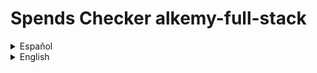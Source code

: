 
# Spends Checker alkemy-full-stack

<details>

  <summary>Español</summary>

  Una aplicación para administración de presupuesto personal, donde puedes guardar con detalle tus ingresos y egresos de dinero y ver un balance de tus operaciones registradas. También puedes tener una mejor organización de ellas clasificándolas por concepto, tipo y categoría.

  ## Motivación para el proyecto

  Este es un proyecto desarrollado para el [desafío Full Stack JS](https://drive.google.com/file/d/1LUY2tZ_OhShoSE2g9cYGGKM1ioFj0MhE/view?usp=sharing) de la aceleración de [Alkemy](https://www.alkemy.org/). Tomé como un reto personal el realizarlo en el menor tiempo posible con una deadline de diez días y aplicar el nuevo conocimiento adquirido en PostgreSQL, Sequelize, Redux Toolkit y Material UI, reforzando la práctica de React.

  ## Estado actual

  El proyecto se encuentra terminado en su mayor parte. En lo relativo a la consigna a cumplir, sólo resta crear un observer que restrinja el renderizado de los registros a diez y únicamente muestre los restantes si el usuario así lo solicita. Además, aunque el diseño que responda a los distintos tamaños de pantalla funciona, se lo ve bastante pobre, debiendo revisar puntos claves para una mejor experiencia del usuario. Por otro lado, personalmente considero de importancia agregar algunas funcionalidades extra. Aunque la aplicación es sencilla, resulta básico el permitir agregar y quitar opciones a los filtros a gusto, la posibilidad de acotar los registros a fechas determinadas y que el usuario pueda disponer de otra suma resultante de los filtros aplicados.

  ## Instalación

  Para instalar esta aplicación para probarla en desarrollo necesitas:

  1. Crear e ir a un nuevo directorio.
  2. Inicializar un nuevo repositorio con el comando "git init".
  3. Obtener este repositorio con el comando "git pull https://github.com/andressiri/alkemy-full-stack".
  4. Instalar las dependencias del directorio raíz con el comando "npm install".
  5. Ir al directorio "frontend" e instalar las dependencias con el comando "npm install" nuevamente.
  6. Crear un archivo .env en el directorio raíz con las siguientes variables:

    - NODE_ENV = development
    - DB_NAME = <el nombre de tu base de datos PostgreSQL>
    - DB_USERNAME = <tu nombre de usuario para esa base de datos de PostgreSQL>
    - DB_PASSWORD = <la contraseña para ese usuario de PostgreSQL>
    - JWT_SECRET = <una cadena que quieras usar como secreto para el token de JWT>
    - MAILER_MAIL = "tu email de **gmail**"
    - MAIL_PASSWORD" = "tu "contraseña de aplicación" generada desde google" (no es la constraseña de tu email)

  7. Crea las tablas en tu base de datos PostgreSQL:

    - La tabla "people":

      - user_uuid UUID PRIMARY KEY
      - name VARCHAR(50) NOT NULL
      - email VARCHAR(100) NOT NULL UNIQUE
      - password VARCHAR(100) NOT NULL
      - verified BOOLEAN
      - createdAt TIMESTAMP NOT NULL
      - updatedAt TIMESTAMP

    - La tabla "records":

      - record_uuid UUID PRIMARY KEY
      - concept VARCHAR(50) NOT NULL
      - amount REAL NOT NULL
      - operation_date DATE NOT NULL
      - operation_type VARCHAR(7) NOT NULL
      - category VARCHAR(50)
      - user_UUID UUID
      - createdAt TIMESTAMP NOT NULL
      - updatedAt TIMESTAMP NOT NULL
      - agrega una restricción para operation_type: 
      operation_type VARCHAER(7) CONSTRAINT type_valid_values
      CHECK(operation_type = "Income" OR operation_type = "Outcome")

  TODO: explicar en detalle cómo instalar PostgreSQL, para qué es el secreto de JWT y y cómo obtener la contraseña de aplicación para tu cuenta de gmail. Crear el archivo sql para la creación de las tablas y explicar cómo usarlo.

</details>

<details>

  <summary>English</summary>

  An app for personal budget administration, where you can save your money incomes and outcomes with detail and see a balance of your registered operations. You can also get a better organization sorting them by concept, type and category.

  ## Motivation for the project

  This is a project developed for the [Full Stack Challenge JS](https://drive.google.com/file/d/1LUY2tZ_OhShoSE2g9cYGGKM1ioFj0MhE/view?usp=sharing) of [Alkemy's](https://www.alkemy.org/) acceleration. I took it as a personal defiance making it in the lesser time possible with a ten days deadline and apply the recently acquired knowledge of PostgreSQL, Sequelize, Redux Toolkit and Material UI, strengthening the React practice.

  ## Build status

  The project is mostly finished. In relation to the assignment to fulfill, it's just missing the creation of an observer that restricts the records rendering to ten and just shows the rest of them if the user requires to do so. Furthermore, besides the design is responsive, it seems pretty poor, so it's important to check some breakpoints for a better user experience. On the other hand, I personally think that it is important to incorporate some functionalities, like allow adding or deleting options to the filters as pleased, the possibility to delimit the records to certain dates and that the user can have another addition after filters are applied.

  ## Installation
  
  To install this app for development mode testing you need to:

  1. Create and go to a new directory.
  2. Initialize a new repository with "git init" command.
  3. Git pull this repository with "git pull https://github.com/andressiri/alkemy-full-stack" command.
  4. Install root directory dependencies with "npm install" command.
  5. Move to frontend directory and install client dependencies with the "npm install" command again.
  6. Create a .env file at the root directory with the following variables:

    - NODE_ENV = development
    - DB_NAME = "your PostgreSQL database name"
    - DB_USERNAME = "your PostgreSQL user name"
    - DB_PASSWORD = "your PostgreSQL password for previous user"
    - JWT_SECRET = "whatever you want to use as JWT secret"
    - MAILER_MAIL = "your **gmail** email"
    - MAIL_PASSWORD" = "the "application password" generated with google" (not your email password)

  7. Create tables at your PostgreSQL database:

    - "people" table:

      - user_uuid UUID PRIMARY KEY
      - name VARCHAR(50) NOT NULL
      - email VARCHAR(100) NOT NULL UNIQUE
      - password VARCHAR(100) NOT NULL
      - verified BOOLEAN
      - createdAt TIMESTAMP NOT NULL
      - updatedAt TIMESTAMP
      
    - "records" table:
    
      - record_uuid UUID PRIMARY KEY
      - concept VARCHAR(50) NOT NULL
      - amount REAL NOT NULL
      - operation_date DATE NOT NULL
      - operation_type VARCHAR(7) NOT NULL
      - category VARCHAR(50)
      - user_UUID UUID
      - createdAt TIMESTAMP NOT NULL
      - updatedAt TIMESTAMP NOT NULL
      - and add a constraint for operation_type:
      operation_type VARCHAER(7) CONSTRAINT type_valid_values 
      CHECK(operation_type = "Income" OR operation_type = "Outcome")
     
  TODO: explain more in detail how to install PostgreSQL, what is JWT secret for and how to get application mail password. Create sql file and explain how to run it

</details>
